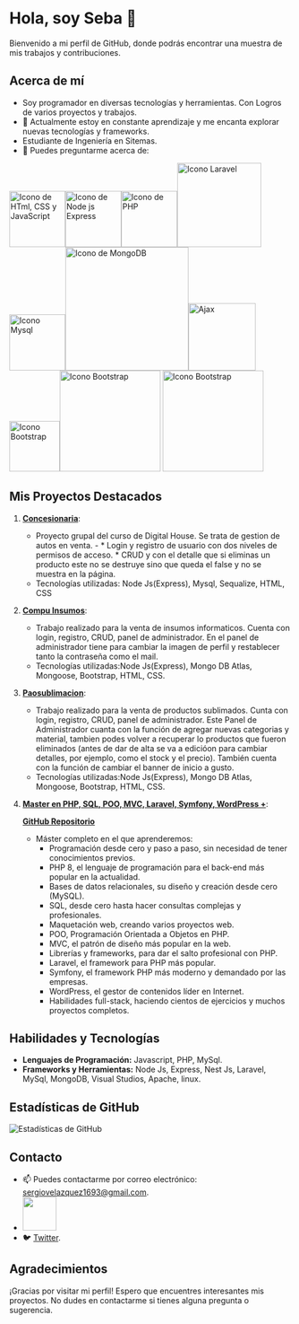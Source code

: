 # Hola, soy Seba 👋

Bienvenido a mi perfil de GitHub, donde podrás encontrar una muestra de mis trabajos y contribuciones.

## Acerca de mí
- Soy programador en diversas tecnologías y herramientas. Con Logros de varios proyectos y trabajos.
- 🌱 Actualmente estoy en constante aprendizaje y me encanta explorar nuevas tecnologías y frameworks.
- Estudiante de Ingeniería en Sitemas. 
- 💬 Puedes preguntarme acerca de:

<img src="https://www.cursosgis.com/wp-content/uploads/2017/06/lenguajes_1.png" alt="Icono de HTml, CSS y JavaScript " width="100"><img src="https://www.bairesdev.com/wp-content/uploads/2021/07/Expressjs.svg" alt="Icono de Node js Express" width="100"><img src="https://assets.zabbix.com/img/brands/php.svg" alt="Icono de PHP" width="100"><img src="https://proximahost.es/blog/wp-content/uploads/2022/05/Laravel.jpg" alt="Icono  Laravel" width="150"><img src="https://ucarecdn.com/0295176b-b17a-4106-b3b0-5bf2b14365e6/" alt="Icono  Mysql" width="100"><img src="https://upload.wikimedia.org/wikipedia/commons/thumb/9/93/MongoDB_Logo.svg/2560px-MongoDB_Logo.svg.png" alt="Icono de MongoDB" width="220"><img src="https://www.epitech-it.es/wp-content/uploads/2022/02/ajax-1.jpg" alt="Ajax" width="120"><img src="https://static.javatpoint.com/bootstrappages/images/bootstrap-tutorial.png" alt="Icono Bootstrap" width="90"><img src="https://nodd3r.com/media/blog/Portadas_blog_21.png" alt="Icono Bootstrap" width="180">
<img src="https://i.blogs.es/c5aba5/as400-1/450_1000.jpg" alt="Icono Bootstrap" width="180">


## Mis Proyectos Destacados

1. **[Concesionaria](https://github.com/Sebastian-Velazquez/Concesionaria-NodeJS-Express-SQL)**:
   - Proyecto grupal del curso de Digital House. Se trata de gestion de autos en venta. -
         * Login y registro de usuario con dos niveles de permisos de acceso.
         * CRUD y con el detalle que si eliminas un producto este no se destruye sino que queda el false y no se muestra en la página. 
   - Tecnologías utilizadas: Node Js(Express), Mysql, Sequalize, HTML, CSS

2. **[Compu Insumos](https://github.com/Sebastian-Velazquez/nodejs-mongodb-Boostrap-Compu-Insumos)**:
   - Trabajo realizado para la venta de insumos informaticos. Cuenta con login, registro, CRUD, panel de administrador. En el panel de administrador tiene para cambiar la imagen de perfil y restablecer tanto la contraseña como el mail.
   - Tecnologías utilizadas:Node Js(Express), Mongo DB Atlas, Mongoose, Bootstrap, HTML, CSS.
  
3. **[Paosublimacion](https://paosublimacion.com.ar/)**:
   - Trabajo realizado para la venta de productos sublimados. Cunta con login, registro, CRUD, panel de administrador.
        Este Panel de Administrador cuanta con la función de agregar nuevas categorias y material, tambien podes volver a recuperar lo productos que fueron eliminados (antes de dar de alta se va a edicióon para cambiar detalles, por ejemplo, como el stock y el precio). También cuenta con la función de cambiar el banner de inicio a gusto. 
   - Tecnologías utilizadas:Node Js(Express), Mongo DB Atlas, Mongoose, Bootstrap, HTML, CSS.

4. **[Master en PHP, SQL, POO, MVC, Laravel, Symfony, WordPress +](https://www.udemy.com/course/master-en-php-sql-poo-mvc-laravel-symfony-4-wordpress/)**:
   
   **[GitHub Repositorio](https://github.com/Sebastian-Velazquez/Master-php-sql-poo-mvc-laravel-symfony-wordpress)**
   - Máster completo en el que aprenderemos:
      - Programación desde cero y paso a paso, sin necesidad de tener conocimientos previos.
      - PHP 8, el lenguaje de programación para el back-end más popular en la actualidad.
      - Bases de datos relacionales, su diseño y creación desde cero (MySQL).
      - SQL, desde cero hasta hacer consultas complejas y profesionales.
      - Maquetación web, creando varios proyectos web.
      - POO, Programación Orientada a Objetos en PHP.
      - MVC, el patrón de diseño más popular en la web.
      - Librerías y frameworks, para dar el salto profesional con PHP.
      - Laravel, el framework para PHP más popular.
      - Symfony, el framework PHP más moderno y demandado por las empresas.
      - WordPress, el gestor de contenidos líder en Internet.
      - Habilidades full-stack, haciendo cientos de ejercicios y muchos proyectos completos.

## Habilidades y Tecnologías

- **Lenguajes de Programación:** Javascript, PHP, MySql.
- **Frameworks y Herramientas:** Node Js, Express, Nest Js, Laravel, MySql, MongoDB, Visual Studios, Apache, linux.

## Estadísticas de GitHub
![Estadísticas de GitHub](https://github-readme-stats.vercel.app/api?username=Sebastian-Velazquez&show_icons=true&hide=contribs,prs&theme=radical)

## Contacto
 - 📫 Puedes contactarme por correo electrónico: [sergiovelazquez1693@gmail.com](mailto:sergiovelazquez1693@gmail.com).
 - <a href="https://www.linkedin.com/in/sergio-sebastian-velazquez-2a1831148/" ><img src="https://logos-world.net/wp-content/uploads/2020/04/Linkedin-Logo.png" width="60" > </a>
 - 🐦  [Twitter](https://twitter.com/SebaSV1693).

## Agradecimientos
¡Gracias por visitar mi perfil! Espero que encuentres interesantes mis proyectos. No dudes en contactarme si tienes alguna pregunta o sugerencia.


